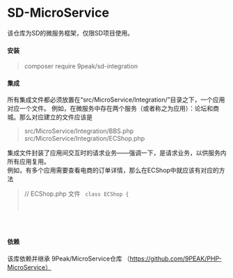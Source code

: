# SD-MicroService

该仓库为SD的微服务框架，仅限SD项目使用。
#### 安装
> composer require 9peak/sd-integration

#### 集成
所有集成文件都必须放置在“src/MicroService/Integration/”目录之下，一个应用对应一个文件。
例如，在微服务中存在两个服务（或者称之为应用）：论坛和商城。那么对应建立的文件应该是
> src/MicroService/Integration/BBS.php <br>
> src/MicroService/Integration/ECShop.php

集成文件封装了应用间交互时的请求业务——强调一下，是请求业务，以供服务内所有应用复用。
<br> 例如，有多个应用需要查看电商的订单详情，那么在ECShop中就应该有对应的方法
> // ECShop.php 文件
<code> class ECShop { <br>
>
> 
  </code>

#### 依赖
该库依赖并继承 9Peak/MicroService仓库 （https://github.com/9PEAK/PHP-MicroService）



